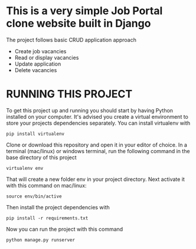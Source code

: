 # This is a very simple Job Portal clone website built in Django

The project follows basic CRUD application approach
- Create job vacancies
- Read or display vacancies
- Update application
- Delete vacancies


# **RUNNING THIS PROJECT**

To get this project up and running you should start by having Python installed on your computer. It's advised you create a virtual environment to store your projects dependencies separately. You can install virtualenv with

`pip install virtualenv`

Clone or download this repository and open it in your editor of choice. In a terminal (mac/linux) or windows terminal, run the following command in the base directory of this project

`virtualenv env`

That will create a new folder env in your project directory. Next activate it with this command on mac/linux:

`source env/bin/active`

Then install the project dependencies with

`pip install -r requirements.txt`

Now you can run the project with this command

`python manage.py runserver`
